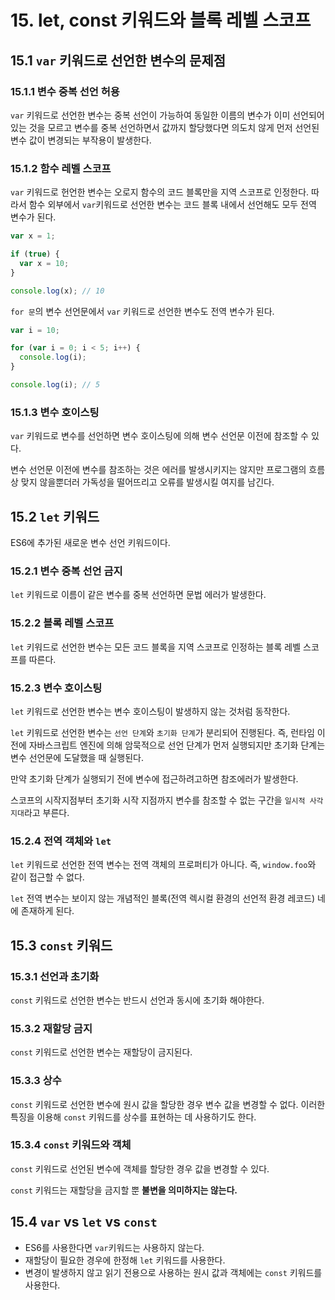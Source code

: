 # 15. let, const 키워드와 블록 레벨 스코프

## 15.1 `var` 키워드로 선언한 변수의 문제점

### 15.1.1 변수 중복 선언 허용

`var` 키워드로 선언한 변수는 중복 선언이 가능하여 동일한 이름의 변수가 이미 선언되어 있는 것을 모르고 변수를 중복 선언하면서 값까지 할당했다면 의도치 않게 먼저 선언된 변수 값이 변경되는 부작용이 발생한다.

### 15.1.2 함수 레벨 스코프

`var` 키워드로 헌언한 변수는 오로지 함수의 코드 블록만을 지역 스코프로 인정한다. 따라서 함수 외부에서 `var`키워드로 선언한 변수는 코드 블록 내에서 선언해도 모두 전역 변수가 된다.

```javascript
var x = 1;

if (true) {
  var x = 10;
}

console.log(x); // 10
```

`for 문`의 변수 선언문에서 `var` 키워드로 선언한 변수도 전역 변수가 된다.

```javascript
var i = 10;

for (var i = 0; i < 5; i++) {
  console.log(i);
}

console.log(i); // 5
```

### 15.1.3 변수 호이스팅

`var` 키워드로 변수를 선언하면 변수 호이스팅에 의해 변수 선언문 이전에 참조할 수 있다.

변수 선언문 이전에 변수를 참조하는 것은 에러를 발생시키지는 않지만 프로그램의 흐름상 맞지 않을뿐더러 가독성을 떨어뜨리고 오류를 발생시킬 여지를 남긴다.

## 15.2 `let` 키워드

ES6에 추가된 새로운 변수 선언 키워드이다.

### 15.2.1 변수 중복 선언 금지

`let` 키워드로 이름이 같은 변수를 중복 선언하면 문법 에러가 발생한다.

### 15.2.2 블록 레벨 스코프

`let` 키워드로 선언한 변수는 모든 코드 블록을 지역 스코프로 인정하는 블록 레벨 스코프를 따른다.

### 15.2.3 변수 호이스팅

`let` 키워드로 선언한 변수는 변수 호이스팅이 발생하지 않는 것처럼 동작한다.

`let` 키워드로 선언한 변수는 `선언 단계`와 `초기화 단계`가 분리되어 진행된다. 즉, 런타임 이전에 자바스크립트 엔진에 의해 암묵적으로 선언 단계가 먼저 실행되지만 초기화 단계는 변수 선언문에 도달했을 때 실행된다.

만약 초기화 단계가 실행되기 전에 변수에 접근하려고하면 참조에러가 발생한다.

스코프의 시작지점부터 초기화 시작 지점까지 변수를 참조할 수 없는 구간을 `일시적 사각지대`라고 부른다.

### 15.2.4 전역 객체와 `let`

`let` 키워드로 선언한 전역 변수는 전역 객체의 프로퍼티가 아니다. 즉, `window.foo`와 같이 접근할 수 없다.

`let` 전역 변수는 보이지 않는 개념적인 블록(전역 렉시컬 환경의 선언적 환경 레코드) 네에 존재하게 된다.

## 15.3 `const` 키워드

### 15.3.1 선언과 초기화

`const` 키워드로 선언한 변수는 반드시 선언과 동시에 초기화 해야한다.

### 15.3.2 재할당 금지

`const` 키워드로 선언한 변수는 재할당이 금지된다.

### 15.3.3 상수

`const` 키워드로 선언한 변수에 원시 값을 할당한 경우 변수 값을 변경할 수 없다. 이러한 특징을 이용해 `const` 키워드를 상수를 표현하는 데 사용하기도 한다.

### 15.3.4 `const` 키워드와 객체

`const` 키워드로 선언된 변수에 객체를 할당한 경우 값을 변경할 수 있다.

`const` 키워드는 재할당을 금지할 뿐 **불변을 의미하지는 않는다.**

## 15.4 `var` vs `let` vs `const`

- ES6를 사용한다면 `var`키워드는 사용하지 않는다.
- 재할당이 필요한 경우에 한정해 `let` 키워드를 사용한다.
- 변경이 발생하지 않고 읽기 전용으로 사용하는 원시 값과 객체에는 `const` 키워드를 사용한다.
